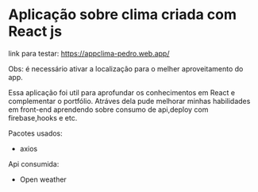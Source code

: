 # Aplicação sobre clima criada com React js

link para testar: https://appclima-pedro.web.app/

Obs: é necessário ativar a localização para o melher aproveitamento do app.

Essa aplicação foi util para aprofundar os conhecimentos em React
e complementar o portfólio. Atráves dela pude melhorar minhas habilidades
em front-end aprendendo sobre consumo de api,deploy com firebase,hooks e etc.

Pacotes usados:
- axios

Api consumida:
- Open weather